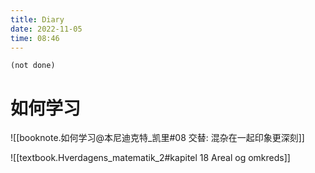 ```yaml
---
title: Diary
date: 2022-11-05
time: 08:46
---
```


```tasks
(not done)
```

# 如何学习
![[booknote.如何学习@本尼迪克特_凯里#08 交替: 混杂在一起印象更深刻]]

![[textbook.Hverdagens_matematik_2#kapitel 18 Areal og omkreds]]